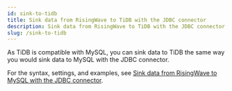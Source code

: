 ```yaml
---
id: sink-to-tidb
title: Sink data from RisingWave to TiDB with the JDBC connector
description: Sink data from RisingWave to TiDB with the JDBC connector.
slug: /sink-to-tidb
---
```


As TiDB is compatible with MySQL, you can sink data to TiDB the same way you would sink data to MySQL with the JDBC connector. 

For the syntax, settings, and examples, see [Sink data from RisingWave to MySQL with the JDBC connector](sink-to-mysql.md).